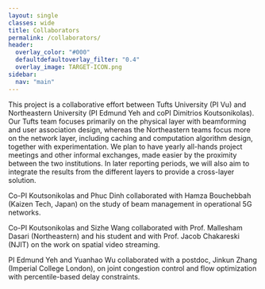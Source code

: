 ```yaml
---
layout: single
classes: wide
title: Collaborators
permalink: /collaborators/
header:
  overlay_color: "#000"
  defaultdefaultoverlay_filter: "0.4"
  overlay_image: TARGET-ICON.png
sidebar:
  nav: "main"
---
```

This project is a collaborative effort between Tufts University (PI Vu) and Northeastern University (PI Edmund Yeh and coPI Dimitrios Koutsonikolas). Our Tufts team focuses primarily on the physical layer with beamforming and user association design, whereas the Northeastern teams focus more on the network layer, including caching and computation algorithm design, together with experimentation. We plan to have yearly all-hands project meetings and other informal exchanges, made easier by the proximity between the two institutions. In later reporting periods, we will also aim to integrate the results from the different layers to provide a cross-layer solution. 

Co-PI Koutsonikolas and Phuc Dinh collaborated with Hamza Bouchebbah (Kaizen Tech, Japan) on the study of beam management in operational 5G networks.

Co-PI Koutsonikolas and Sizhe Wang collaborated with Prof. Mallesham Dasari (Northeastern) and his student and with Prof. Jacob Chakareski (NJIT) on the work on spatial video streaming.

PI Edmund Yeh and Yuanhao Wu collaborated with a postdoc, Jinkun Zhang (Imperial College London), on joint congestion control and flow optimization with percentile-based delay constraints.
